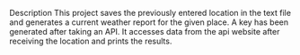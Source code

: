 Description
This project saves the previously entered location in the text file and generates a current weather report for the given place. A key has been generated after taking an API. It accesses data from the api website after receiving the location and prints the results.
